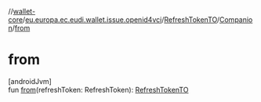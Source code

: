 //[wallet-core](../../../../index.md)/[eu.europa.ec.eudi.wallet.issue.openid4vci](../../index.md)/[RefreshTokenTO](../index.md)/[Companion](index.md)/[from](from.md)

# from

[androidJvm]\
fun [from](from.md)(refreshToken: RefreshToken): [RefreshTokenTO](../index.md)

